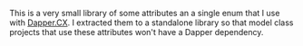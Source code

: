 This is a very small library of some attributes an a single enum that I use with [Dapper.CX](https://github.com/adamosoftware/Dapper.CX). I extracted them to a standalone library so that model class projects that use these attributes won't have a Dapper dependency.
